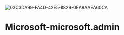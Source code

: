 ![03C3DA99-FA4D-42E5-B829-0EA8AAEA60CA](https://github.com/ReyBan82/Microsoft-microsoft.admin/assets/91646027/bc8736dc-3fc1-4542-bfea-4c3d773b2ea4)
# Microsoft-microsoft.admin
